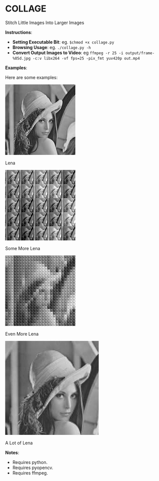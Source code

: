 # COLLAGE

Stitch Little Images Into Larger Images

**Instructions**:

* **Setting Executable Bit**: eg. `$chmod +x collage.py`
* **Browsing Usage**: eg. `./collage.py -h`
* **Convert Output Images to Video**: eg `ffmpeg -r 25 -i output/frame-%05d.jpg -c:v libx264 -vf fps=25 -pix_fmt yuv420p out.mp4`

**Examples**:

Here are some examples:

![1 x 1](lena1.jpg)

Lena

![5 x 5](lena5.jpg)

Some More Lena

![25 x 25](lena25.jpg)

Even More Lena

![100 x 100](lena100.jpg)

A Lot of Lena

**Notes**:

* Requires python.
* Requires pyopencv.
* Requires ffmpeg.
